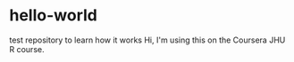 # hello-world
test repository to learn how it works
Hi, I'm using this on the Coursera JHU R course.
